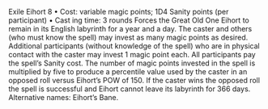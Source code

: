 Exile Eihort 8
• Cost: variable magic points; 1D4 Sanity points (per 
participant)
•
 Cast
ing time: 3 rounds
Forces the Great Old One Eihort to remain in its English 
labyrinth for a year and a day. The caster and others (who 
must know the spell) may invest as many magic points as 
desired. Additional participants (without knowledge of the 
spell) who are in physical contact with the caster may invest 
1 magic point each. All participants pay the spell’s Sanity 
cost. The number of magic points invested in the spell is 
multiplied by five to produce a percentile value used by the 
caster in an opposed roll versus Eihort’s POW of 150. If 
the caster wins the opposed roll the spell is successful and 
Eihort cannot leave its labyrinth for 366 days.
Alternative names: Eihort’s Bane.

